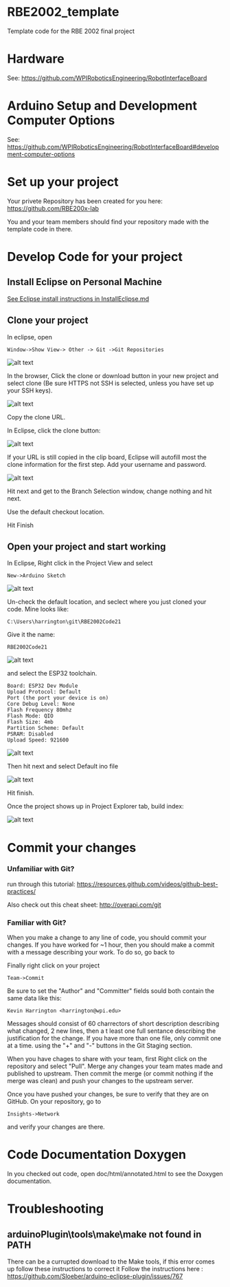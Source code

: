 # RBE2002_template
Template code for the RBE 2002 final project

# Hardware

See: https://github.com/WPIRoboticsEngineering/RobotInterfaceBoard

# Arduino Setup and Development Computer Options 

See: https://github.com/WPIRoboticsEngineering/RobotInterfaceBoard#development-computer-options

# Set up your project

Your privete Repository has been created for you here: https://github.com/RBE200x-lab

You and your team members should find your repository made with the template code in there. 


# Develop Code for your project

## Install Eclipse on Personal Machine

 [See Eclipse install instructions in InstallEclipse.md](InstallEclipse.md)

## Clone your project

In eclipse, open 
```
Window->Show View-> Other -> Git ->Git Repositories
```
![alt text](/doc/GitRepositories.png)

In the browser, Click the clone or download button in your new project and select clone (Be sure HTTPS not SSH is selected, unless you have set up your SSH keys).

 ![alt text](/doc/cloneFromGithub.png)

Copy the clone URL.

In Eclipse, click the clone button: 

 ![alt text](/doc/cloneNewRepo.png)

If your URL is still copied in the clip board, Eclipse will autofill most the clone information for the first step. Add your username and password.

 ![alt text](/doc/startCloning.png)

Hit next and get to the Branch Selection window, change nothing and hit next.

Use the default checkout location. 

Hit Finish

## Open your project and start working

In Eclipse, Right click in the Project View and select 
```
New->Arduino Sketch
```

 ![alt text](/doc/chreateNewSketch.png)

Un-check the default location, and seclect where you just cloned your code. Mine looks like: 

```
C:\Users\harrington\git\RBE2002Code21
```

Give it the name:

```
RBE2002Code21
```
![alt text](/doc/setNameAndSourceLocation.png)

and select the ESP32 toolchain. 
```
Board: ESP32 Dev Module
Upload Protocol: Default
Port (the port your device is on)
Core Debug Level: None
Flash Frequency 80mhz
Flash Mode: QIO
Flash Size: 4mb
Partition Scheme: Default
PSRAM: Disabled
Upload Speed: 921600
```
![alt text](/doc/ESP32-setup.png)

Then hit next and select Default ino file

![alt text](/doc/defaultINO.png)

Hit finish. 

Once the project shows up in Project Explorer tab, build index:

![alt text](/doc/rebuildIndexToAddLibs.png)


# Commit your changes

### Unfamiliar with Git?

run through this tutorial: https://resources.github.com/videos/github-best-practices/

Also check out this cheat sheet: http://overapi.com/git

### Familiar with Git?
When you make a change to any line of code, you should commit your changes. If you have worked for ~1 hour, then you should make a commit with a message describing your work. To do so, go back to 

Finally right click on your project
```
Team->Commit
```
Be sure to set the "Author" and "Committer" fields sould both contain the same data like this:
```
Kevin Harrington <harrington@wpi.edu>
```

Messages should consist of 60 charrectors of short description describing what changed, 2 new lines, then a t least one full sentance describing the justification for the change. If you have more than one file, only commit one at a time. using the "+" and "-" buttons in the Git Staging section. 

When you have chages to share with your team, first Right click on the repository and select "Pull". Merge any changes your team mates made and published to upstream. Then commit the merge (or commit nothing if the merge was clean) and push your changes to the upstream server.

Once you have pushed your changes, be sure to verify that they are on GitHub. On your repository, go to
```
Insights->Network
```
and verify your changes are there. 

# Code Documentation Doxygen

In you checked out code, open doc/html/annotated.html to see the Doxygen documentation. 

# Troubleshooting

## arduinoPlugin\tools\make\make not found in PATH

There can be a currupted download to the Make tools, if this error comes up follow these instructions to correct it
Follow the instructions here : https://github.com/Sloeber/arduino-eclipse-plugin/issues/767





